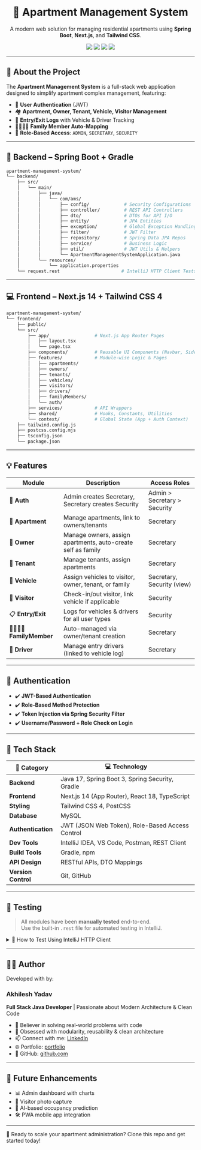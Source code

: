 <h1 align="center">🏢 Apartment Management System</h1>
<p align="center">A modern web solution for managing residential apartments using <strong>Spring Boot</strong>, <strong>Next.js</strong>, and <strong>Tailwind CSS</strong>.</p>

<p align="center">
  <img src="https://img.shields.io/badge/Java-17-blue.svg"/>
  <img src="https://img.shields.io/badge/Spring_Boot-3.2-green.svg"/>
  <img src="https://img.shields.io/badge/Next.js-14-black.svg"/>
  <img src="https://img.shields.io/badge/TailwindCSS-4.0-blue.svg"/>
</p>

---

## 🚀 About the Project

The **Apartment Management System** is a full-stack web application designed to simplify apartment complex management, featuring:

- 🔐 **User Authentication** (JWT)
- 🏘️ **Apartment, Owner, Tenant, Vehicle, Visitor Management**
- 🚦 **Entry/Exit Logs** with Vehicle & Driver Tracking
- 👨‍👩‍👧‍👦 **Family Member Auto-Mapping**
- 🧠 **Role-Based Access**: `ADMIN`, `SECRETARY`, `SECURITY`

---

## 🧱 Backend – Spring Boot + Gradle

```bash
apartment-management-system/
└── backend/
    ├── src/
    │   └── main/
    │       ├── java/
    │       │   └── com/ams/
    │       │       ├── config/             # Security Configurations
    │       │       ├── controller/         # REST API Controllers
    │       │       ├── dto/                # DTOs for API I/O
    │       │       ├── entity/             # JPA Entities
    │       │       ├── exception/          # Global Exception Handling
    │       │       ├── filter/             # JWT Filter
    │       │       ├── repository/         # Spring Data JPA Repos
    │       │       ├── service/            # Business Logic
    │       │       ├── util/               # JWT Utils & Helpers
    │       │       └── ApartmentManagementSystemApplication.java
    │       └── resources/
    │           └── application.properties
    └── request.rest                       # IntelliJ HTTP Client Tests
```

---

## 💻 Frontend – Next.js 14 + Tailwind CSS 4

```bash
apartment-management-system/
└── frontend/
    ├── public/
    └── src/
        ├── app/                 # Next.js App Router Pages
        │   ├── layout.tsx
        │   └── page.tsx
        ├── components/          # Reusable UI Components (Navbar, Sidebar)
        ├── features/            # Module-wise Logic & Pages
        │   ├── apartments/
        │   ├── owners/
        │   ├── tenants/
        │   ├── vehicles/
        │   ├── visitors/
        │   ├── drivers/
        │   ├── familyMembers/
        │   └── auth/
        ├── services/            # API Wrappers
        ├── shared/              # Hooks, Constants, Utilities
        └── context/             # Global State (App + Auth Context)
    ├── tailwind.config.js
    ├── postcss.config.mjs
    ├── tsconfig.json
    └── package.json
```

---

## 💡 Features

| Module           | Description                                                   | Access Roles                        |
|------------------|---------------------------------------------------------------|-------------------------------------|
| 👤 **Auth**       | Admin creates Secretary, Secretary creates Security          | Admin > Secretary > Security        |
| 🏢 **Apartment**  | Manage apartments, link to owners/tenants                    | Secretary                           |
| 👨 **Owner**      | Manage owners, assign apartments, auto-create self as family | Secretary                           |
| 👩 **Tenant**     | Manage tenants, assign apartments                            | Secretary                           |
| 🚗 **Vehicle**    | Assign vehicles to visitor, owner, tenant, or family         | Secretary, Security (view)          |
| 🙋 **Visitor**    | Check-in/out visitor, link vehicle if applicable             | Security                            |
| 📋 **Entry/Exit** | Logs for vehicles & drivers for all user types               | Security                            |
| 👨‍👩‍👧‍👦 **FamilyMember** | Auto-managed via owner/tenant creation                       | Secretary                           |
| 🚙 **Driver**     | Manage entry drivers (linked to vehicle log)                 | Secretary                           |

---

## 🔐 Authentication

- ✔️ **JWT-Based Authentication**
- ✔️ **Role-Based Method Protection**
- ✔️ **Token Injection via Spring Security Filter**
- ✔️ **Username/Password + Role Check on Login**

---

## 🧰 Tech Stack

| 🔧 Category     | 💻 Technology                                         |
|----------------|--------------------------------------------------------|
| **Backend**    | Java 17, Spring Boot 3, Spring Security, Gradle        |
| **Frontend**   | Next.js 14 (App Router), React 18, TypeScript          |
| **Styling**    | Tailwind CSS 4, PostCSS                                |
| **Database**   | MySQL                                                  |
| **Authentication** | JWT (JSON Web Token), Role-Based Access Control |
| **Dev Tools**  | IntelliJ IDEA, VS Code, Postman, REST Client           |
| **Build Tools**| Gradle, npm                                            |
| **API Design** | RESTful APIs, DTO Mappings                             |
| **Version Control** | Git, GitHub                                      |

---

## 🧪 Testing

> All modules have been **manually tested** end-to-end.  
> Use the built-in `.rest` file for automated testing in IntelliJ.

<details>
  <summary>🧪 How to Test Using IntelliJ HTTP Client</summary>

1. Open `request.rest` from the `/backend` folder.
2. IntelliJ will display clickable REST buttons beside each request.
3. Hit send and test responses from your running backend server.
4. Verify JWT tokens, response structures, and error handling.

</details>

---

## 👨‍💻 Author

Developed with  by:

### **Akhilesh Yadav**  
**Full Stack Java Developer** | Passionate about Modern Architecture & Clean Code

- 🧠 Believer in solving real-world problems with code  
- 🔄 Obsessed with modularity, reusability & clean architecture  
- 📫 Connect with me: [LinkedIn](https://www.linkedin.com/in/akhileshyadavak2kb2/)  
- 🌐 Portfolio: [portfolio]()  
- 🐙 GitHub: [github.com](https://github.com/akhil-2kb2)

---

## 🔮 Future Enhancements

- 📊 Admin dashboard with charts
- 📸 Visitor photo capture
- 🧠 AI-based occupancy prediction
- 🛠️ PWA mobile app integration

---



🚀 Ready to scale your apartment administration? Clone this repo and get started today!
